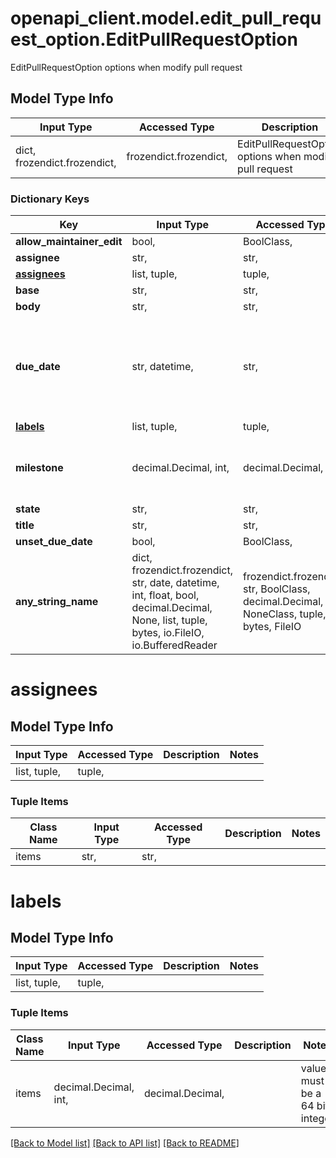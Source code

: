 # openapi_client.model.edit_pull_request_option.EditPullRequestOption

EditPullRequestOption options when modify pull request

## Model Type Info
Input Type | Accessed Type | Description | Notes
------------ | ------------- | ------------- | -------------
dict, frozendict.frozendict,  | frozendict.frozendict,  | EditPullRequestOption options when modify pull request | 

### Dictionary Keys
Key | Input Type | Accessed Type | Description | Notes
------------ | ------------- | ------------- | ------------- | -------------
**allow_maintainer_edit** | bool,  | BoolClass,  |  | [optional] 
**assignee** | str,  | str,  |  | [optional] 
**[assignees](#assignees)** | list, tuple,  | tuple,  |  | [optional] 
**base** | str,  | str,  |  | [optional] 
**body** | str,  | str,  |  | [optional] 
**due_date** | str, datetime,  | str,  |  | [optional] value must conform to RFC-3339 date-time
**[labels](#labels)** | list, tuple,  | tuple,  |  | [optional] 
**milestone** | decimal.Decimal, int,  | decimal.Decimal,  |  | [optional] value must be a 64 bit integer
**state** | str,  | str,  |  | [optional] 
**title** | str,  | str,  |  | [optional] 
**unset_due_date** | bool,  | BoolClass,  |  | [optional] 
**any_string_name** | dict, frozendict.frozendict, str, date, datetime, int, float, bool, decimal.Decimal, None, list, tuple, bytes, io.FileIO, io.BufferedReader | frozendict.frozendict, str, BoolClass, decimal.Decimal, NoneClass, tuple, bytes, FileIO | any string name can be used but the value must be the correct type | [optional]

# assignees

## Model Type Info
Input Type | Accessed Type | Description | Notes
------------ | ------------- | ------------- | -------------
list, tuple,  | tuple,  |  | 

### Tuple Items
Class Name | Input Type | Accessed Type | Description | Notes
------------- | ------------- | ------------- | ------------- | -------------
items | str,  | str,  |  | 

# labels

## Model Type Info
Input Type | Accessed Type | Description | Notes
------------ | ------------- | ------------- | -------------
list, tuple,  | tuple,  |  | 

### Tuple Items
Class Name | Input Type | Accessed Type | Description | Notes
------------- | ------------- | ------------- | ------------- | -------------
items | decimal.Decimal, int,  | decimal.Decimal,  |  | value must be a 64 bit integer

[[Back to Model list]](../../README.md#documentation-for-models) [[Back to API list]](../../README.md#documentation-for-api-endpoints) [[Back to README]](../../README.md)

